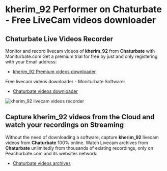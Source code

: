 # kherim_92 Performer on Chaturbate - Free LiveCam videos downloader

## Chaturbate Live Videos Recorder

Monitor and record livecam videos of **kherim_92** from **Chaturbate** with Moniturbate.com
Get a premium trial for free by just and only registering with your Email address:
* [kherim_92 Premium videos downloader](https://moniturbate.com/request-demo-licence-key.html)

Free livecam videos downloader - Moniturbate Software:
* [Chaturbate videos downloader](https://moniturbate.com/moniturbate-download-software.html)

![kherim_92 livecam videos recorder](https://peachurnet.com/templates/moniturbate-software.png)


## Capture kherim_92 videos from the Cloud and watch your recordings on Streaming

Without the need of downloading a software, capture **kherim_92** livecam videos from **Chaturbate** 100% online.
Watch Livecam archives from **Chaturbate** unlimitedly from thousands of existing recordings, only on Peachurbate.com and its websites network:
* [Chaturbate videos archives](https://peachurnet.com/)